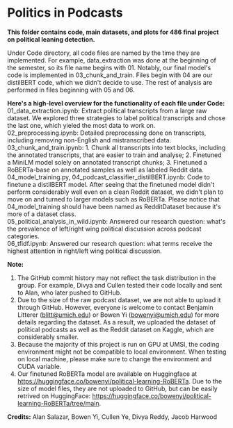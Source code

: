 # Politics in Podcasts
**This folder contains code, main datasets, and plots for 486 final project on political leaning detection.**

Under Code directory, all code files are named by the time they are implemented. For example, data_extraction was done at the beginning of the semester, so its file name begins with 01. Notably, our final model's code is implemented in 03_chunk_and_train. Files begin with 04 are our distilBERT code, which we didn't decide to use. The rest of analysis are performed in files beginning with 05 and 06.

**Here's a high-level overview for the functionality of each file under Code:**
<br> 01_data_extraction.ipynb: Extract political transcripts from a large raw dataset. We explored three strategies to label political transcripts and chose the last one, which yieled the most data to work on.
<br> 02_preprocessing.ipynb: Detailed preprocessing done on transcripts, including removing non-English and mistranscribed data. 
<br> 03_chunk_and_train.ipynb: 1. Chunk all transcripts into text blocks, including the annotated transcripts, that are easier to train and analyse; 2. Finetuned a MiniLM model solely on annotated transcript chunks; 3. Finetuned a RoBERTa-base on annotated samples as well as labeled Reddit data.
<br> 04_model_training.py, 04_podcast_classifier_distilBERT.ipynb: Code to finetune a distilBERT model. After seeing that the finetuned model didn't perform considerably well even on a clean Reddit dataset, we didn't plan to move on and turned to larger models such as RoBERTa. Please notice that 04_model_training should have been named as RedditDataset because it's more of a dataset class. 
<br> 05_political_analysis_in_wild.ipynb: Answered our research question: what's the prevalence of left/right wing political discussion across podcast categories.
<br> 06_tfidf.ipynb: Answered our research question: what terms receive the highest attention in right/left wing political discussion. 


**Note:** 
1. The GitHub commit history may not reflect the task distribution in the group. For example, Divya and Cullen tested their code locally and sent to Alan, who later pushed to GitHub. 
2. Due to the size of the raw podcast dataset, we are not able to upload it through GitHub. However, everyone is welcome to contact Benjamin Litterer (blitt@umich.edu) or Bowen Yi (bowenyi@umich.edu) for more details regarding the dataset.
As a result, we uploaded the dataset of political podcasts as well as the Reddit dataset on Kaggle, which are considerably smaller. 
3. Because the majority of this project is run on GPU at UMSI, the coding environment might not be compatible to local environment. When testing on local machine, please make sure to change the environment and CUDA variable.
4. Our finetuned RoBERTa model are available on Huggingface at https://huggingface.co/bowenyi/political-learning-RoBERTa. Due to the size of model files, they are not uploaded to GitHub, but can be easily retrived on HuggingFace: https://huggingface.co/bowenyi/political-learning-RoBERTa/tree/main. 

**Credits:**
Alan Salazar, Bowen Yi, Cullen Ye, Divya Reddy, Jacob Harwood
